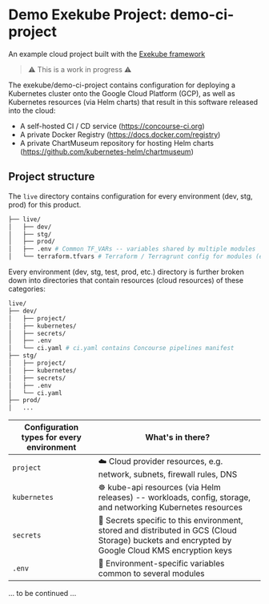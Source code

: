 # Demo Exekube Project: demo-ci-project

An example cloud project built with the [Exekube framework](https://github.com/exekube/exekube)

> :warning:
> This is a work in progress
> :warning:

The exekube/demo-ci-project contains configuration for deploying a Kubernetes cluster onto the Google Cloud Platform (GCP), as well as Kubernetes resources (via Helm charts) that result in this software released into the cloud:

- A self-hosted CI / CD service (<https://concourse-ci.org>)
- A private Docker Registry (https://docs.docker.com/registry)
- A private ChartMuseum repository for hosting Helm charts (https://github.com/kubernetes-helm/chartmuseum)

## Project structure

The `live` directory contains configuration for every environment (dev, stg, prod) for this product.

```sh
├── live/
│   ├── dev/
│   ├── stg/
│   ├── prod/
│   ├── .env # Common TF_VARs -- variables shared by multiple modules
│   └── terraform.tfvars # Terraform / Terragrunt config for modules (e.g. remote state config)
```

Every environment (dev, stg, test, prod, etc.) directory is further broken down into directories that contain resources (cloud resources) of these categories:

```sh
live/
├── dev/
│   ├── project/
│   ├── kubernetes/
│   ├── secrets/
│   ├── .env
│   └── ci.yaml # ci.yaml contains Concourse pipelines manifest
├── stg/
│   ├── project/
│   ├── kubernetes/
│   ├── secrets/
│   ├── .env
│   └── ci.yaml
├── prod/
│   ...
```

| Configuration types for every environment | What's in there? |
| --- | --- |
| `project` | ☁️ Cloud provider resources, e.g. network, subnets, firewall rules, DNS |
| `kubernetes` | ☸️ kube-api resources (via Helm releases) -- workloads, config, storage, and networking Kubernetes resources |
| `secrets` | 🔐 Secrets specific to this environment, stored and distributed in GCS (Cloud Storage) buckets and encrypted by Google Cloud KMS encryption keys |
| `.env` | 🔩 Environment-specific variables common to several modules |


... to be continued ...
